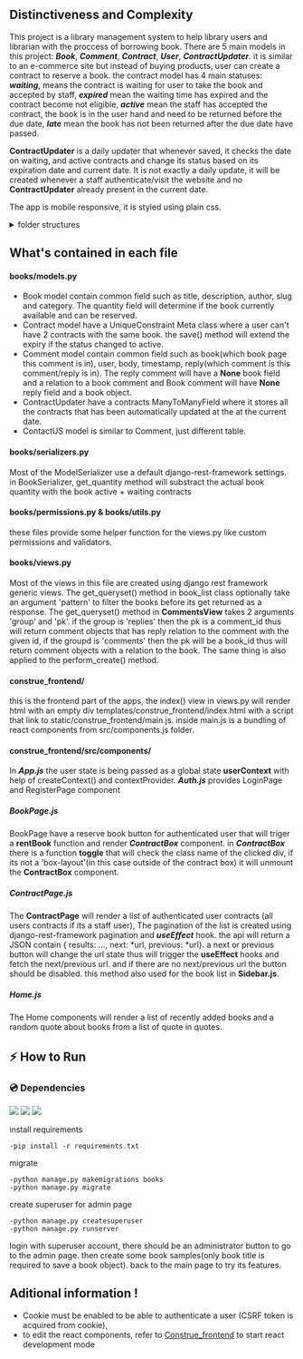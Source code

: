 ## Distinctiveness and Complexity
This project is a library management system to help library users and librarian with the proccess of borrowing book. There are 5 main models in this project: ***Book***, ***Comment***, ***Contract***, ***User***, ***ContractUpdater***. it is similar to an e-commerce site but instead of buying products, user can create a contract to reserve a book. the contract model has 4 main statuses: ***waiting***,  means the contract is waiting for user to take the book and accepted by staff, ***expired*** mean the waiting time has expired and the contract become not eligible, ***active*** mean the staff has accepted the contract, the book is in the user hand and need to be returned before the due date, ***late*** mean the book has not been returned after the due date have passed.

**ContractUpdater** is a daily updater that whenever saved, it checks the date on waiting, and active contracts and change its status based on its expiration date and current date. It is not exactly a daily update, it will be created whenever a staff authenticate/visit the website and no **ContractUpdater** already present in the current date.

The app is mobile responsive, it is styled using plain css.



<details>
  <summary>folder structures</summary>
  List of important files to look for
  
    ```
    construe
    │
    ├── books               # rest APIs
    │     ├── models.py 
    │     ├── views.py
    │     ├── serializers.py
    │     ├── permissions.py
    │     ├── utils.py
    │     ├── urls.py
    │     └── ...
    │ 
    ├── construe
    │     ├── settings.py
    │     └── ...
    │
    ├── construe_frontend   #react frontend
    │     ├── src
    │     │    └── Components
    │     │            ├── App.js
    │     │            ├── Auth.js
    │     │            ├── BookPage.js
    │     │            ├── Comments.js
    │     │            ├── Header.js
    │     │            └── ...
    │     │
    │     ├── static
    │     ├── templates
    |     └── ...
    |
    ├── users     
    │     ├── models.py 
    │     ├── views.py
    │     ├── serializers.py
    │     └── ...
    │
    ├── manage.py
    └── reuirements.txt
    ```
</details>

## What's contained in each file
#### books/models.py
- Book model contain common field such as title, description, author, slug and category. The quantity field will determine if the book currently available and can be reserved.
- Contract model have a UniqueConstraint Meta class where a user can't have 2 contracts with the same book. the save() method will extend the expiry if the status changed to active.
- Comment model contain common field such as book(which book page this comment is in), user, body, timestamp, reply(which comment is this comment/reply is in). The reply comment will have a **None** book field and a relation to a book comment and Book comment will have **None** reply field and a book object.
- ContractUpdater have a contracts ManyToManyField where it stores all the contracts that has been automatically updated at the at the current date.
- ContactUS model is similar to Comment, just different table.

#### books/serializers.py
Most of the ModelSerializer use a default django-rest-framework settings. in BookSerializer, get_quantity method will substract the actual book quantity with the book active + waiting contracts 

#### books/permissions.py & books/utils.py
these files provide some helper function for the views.py like custom permissions and validators.

#### books/views.py
Most of the views in this file are created using django rest framework generic views. The get_queryset() method in book_list class optionally take an argument 'pattern' to filter the books before its get returned as a response. The get_queryset() method in **CommentsView** takes 2 arguments 'group' and 'pk'. if the group is 'replies' then the pk is a comment_id thus will return comment objects that has reply relation to the comment with the given id, if the groupd is 'comments' then the pk will be a book_id thus will return comment objects with a relation to the book. The same thing is also applied to the perform_create() method.

#### construe_frontend/
this is the frontend part of the apps, the index() view in views.py will render html with an empty div templates/construe_frontend/index.html with a script that link to static/construe_frontend/main.js. inside main.js is a bundling of react components from src/components.js folder.

#### construe_frontend/src/components/
In ***App.js*** the user state is being passed as a global state **userContext** with help of createContext() and contextProvider.
***Auth.js*** provides LoginPage and RegisterPage component
##### BookPage.js
BookPage have  a reserve book button for authenticated user that will triger a **rentBook** function and render ***ContractBox*** component. in ***ContractBox*** there is a function **toggle** that will check the class name of the clicked div, if its not a 'box-layout'(in this case outside of the contract box) it will unmount the **ContractBox** component.

##### ContractPage.js
The **ContractPage** will render a list of authenticated user contracts (all users contracts if its a staff user), The pagination of the list is created using django-rest-framework pagination and ***useEffect*** hook. the api will return a JSON contain { results: ..., next: *url, previous: *url}. a next or previous button will change the url state thus will trigger the **useEffect** hooks and fetch the next/previous url. and if there are no next/previous url the button should be disabled. this method also used for the book list in **Sidebar.js**.

##### Home.js
The Home components will render a list of recently added books and a random quote about books from a list of quote in quotes.







## :zap: How to Run

### :cd: Dependencies
<a href="https://python.org" target="_blank"><img src="https://img.shields.io/badge/Python-3.9-green" /></a>
<a href="https://www.djangoproject.com/"><img src="https://img.shields.io/badge/Django-3.2-green" /></a>
<a href="https://www.django-rest-framework.org/"><img src="https://img.shields.io/badge/django--rest--framework-3.12-green" /></a>

install requirements

```
-pip install -r requirements.txt
```

migrate

```
-python manage.py makemigrations books
-python manage.py migrate
```
create superuser for admin page

```
-python manage.py createsuperuser
-python manage.py runserver
```

login with superuser account, there should be an administrator button to go to the admin page. then create some book samples(only book title is required to save a book object).
back to the main page to try its features.


## Aditional information !
- Cookie must be enabled to be able to authenticate a user (CSRF token is acquired from cookie),
- to edit the react components, refer to [Construe_frontend](/construe_frontend/README.md) to start react development mode
